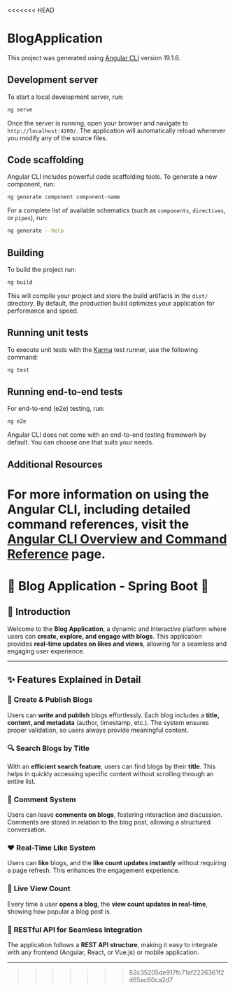 <<<<<<< HEAD
# BlogApplication

This project was generated using [Angular CLI](https://github.com/angular/angular-cli) version 19.1.6.

## Development server

To start a local development server, run:

```bash
ng serve
```

Once the server is running, open your browser and navigate to `http://localhost:4200/`. The application will automatically reload whenever you modify any of the source files.

## Code scaffolding

Angular CLI includes powerful code scaffolding tools. To generate a new component, run:

```bash
ng generate component component-name
```

For a complete list of available schematics (such as `components`, `directives`, or `pipes`), run:

```bash
ng generate --help
```

## Building

To build the project run:

```bash
ng build
```

This will compile your project and store the build artifacts in the `dist/` directory. By default, the production build optimizes your application for performance and speed.

## Running unit tests

To execute unit tests with the [Karma](https://karma-runner.github.io) test runner, use the following command:

```bash
ng test
```

## Running end-to-end tests

For end-to-end (e2e) testing, run:

```bash
ng e2e
```

Angular CLI does not come with an end-to-end testing framework by default. You can choose one that suits your needs.

## Additional Resources

For more information on using the Angular CLI, including detailed command references, visit the [Angular CLI Overview and Command Reference](https://angular.dev/tools/cli) page.
=======
# 📝 Blog Application - Spring Boot 🚀

## 📌 Introduction  
Welcome to the **Blog Application**, a dynamic and interactive platform where users can **create, explore, and engage with blogs**. This application provides **real-time updates on likes and views**, allowing for a seamless and engaging user experience.

---

## ✨ Features Explained in Detail  

### 📝 **Create & Publish Blogs**  
Users can **write and publish** blogs effortlessly. Each blog includes a **title, content, and metadata** (author, timestamp, etc.). The system ensures proper validation, so users always provide meaningful content.

### 🔍 **Search Blogs by Title**  
With an **efficient search feature**, users can find blogs by their **title**. This helps in quickly accessing specific content without scrolling through an entire list.

### 💬 **Comment System**  
Users can leave **comments on blogs**, fostering interaction and discussion. Comments are stored in relation to the blog post, allowing a structured conversation.

### ❤️ **Real-Time Like System**  
Users can **like** blogs, and the **like count updates instantly** without requiring a page refresh. This enhances the engagement experience.

### 👀 **Live View Count**  
Every time a user **opens a blog**, the **view count updates in real-time**, showing how popular a blog post is.

### 🔄 **RESTful API for Seamless Integration**  
The application follows a **REST API structure**, making it easy to integrate with any frontend (Angular, React, or Vue.js) or mobile application.

---

>>>>>>> 82c35205de917fc71af2226361f2d65ac60ca2d7
